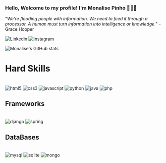 ### Hello, Welcome to my profile! I'm Monalise Pinho 👩🏻‍💻

"*We're flooding people with information. We need to feed it through a processor. A human must turn information into intelligence or knowledge.*" - Grace Hooper


[![Linkedin](https://img.shields.io/badge/LinkedIn-0077B5?style=for-the-badge&logo=linkedin&logoColor=white)](https://www.linkedin.com/in/monalise-pinho-037427183/)
[![Instagram](https://img.shields.io/badge/Instagram-E4405F?style=for-the-badge&logo=instagram&logoColor=white)](https://www.instagram.com/monalisespinho/)


![Monalise's GitHub stats](https://github-readme-stats.vercel.app/api?username=monalisespinho&show_icons=true&theme=dracula)

# Hard Skills

<div style= "display: inline_block"><br/>
    <img align="center" alt="html5" src="https://img.shields.io/badge/HTML5-E34F26?style=for-the-badge&logo=html5&logoColor=white">
    <img align="center" alt="css3" src="https://img.shields.io/badge/CSS3-1572B6?style=for-the-badge&logo=css3&logoColor=white">
    <img align="center" alt="javascript" src="https://img.shields.io/badge/JavaScript-323330?style=for-the-badge&logo=javascript&logoColor=F7DF1E">
    <img align="center" alt="python" src="https://img.shields.io/badge/Python-3776AB?style=for-the-badge&logo=python&logoColor=white">
    <img align="center" alt="java" src="https://img.shields.io/badge/Java-ED8B00?style=for-the-badge&logo=openjdk&logoColor=white">
    <img align="center" alt="php" src="https://img.shields.io/badge/PHP-777BB4?style=for-the-badge&logo=php&logoColor=white">
</div>

## Frameworks 
<div style= "display: inline_block"><br/>
    <img align="center" alt="django" src="https://img.shields.io/badge/Django-092E20?style=for-the-badge&logo=django&logoColor=white">
    <img align="center" alt="spring" src="https://img.shields.io/badge/Spring-6DB33F?style=for-the-badge&logo=spring&logoColor=white">
</div>

## DataBases

<div style= "display: inline_block"><br/>
    <img align="center" alt="mysql" src="https://img.shields.io/badge/MySQL-00000F?style=for-the-badge&logo=mysql&logoColor=white">
    <img align="center" alt="sqlite" src="https://img.shields.io/badge/SQLite-07405E?style=for-the-badge&logo=sqlite&logoColor=white">
    <img align="center" alt="mongo" src="https://img.shields.io/badge/MongoDB-4EA94B?style=for-the-badge&logo=mongodb&logoColor=white">
</div></br>
